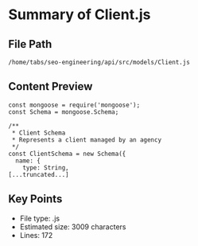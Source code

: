 # Summary of Client.js
  
## File Path
`/home/tabs/seo-engineering/api/src/models/Client.js`

## Content Preview
```
const mongoose = require('mongoose');
const Schema = mongoose.Schema;

/**
 * Client Schema
 * Represents a client managed by an agency
 */
const ClientSchema = new Schema({
  name: {
    type: String,
[...truncated...]
```

## Key Points
- File type: .js
- Estimated size: 3009 characters
- Lines: 172
